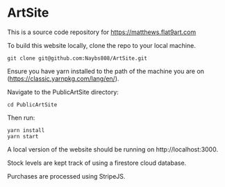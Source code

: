 # ArtSite
This is a source code repository for https://matthews.flat9art.com

To build this website locally, clone the repo to your local machine.

    git clone git@github.com:Naybs808/ArtSite.git

Ensure you have yarn installed to the path of the machine you are on (https://classic.yarnpkg.com/lang/en/).

Navigate to the PublicArtSite directory:

    cd PublicArtSite

Then run:

    yarn install
    yarn start

A local version of the website should be running on http://localhost:3000.

Stock levels are kept track of using a firestore cloud database.

Purchases are processed using StripeJS.

